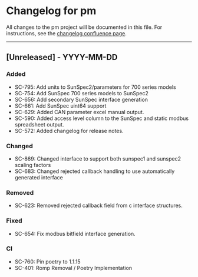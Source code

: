 # Changelog for pm

All changes to the pm project will be documented in this file.
For instructions, see the [changelog confluence page](https://epcpower.atlassian.net/l/c/zM7wz0at).

-------------------------------------------------------------------------------

## [Unreleased] - YYYY-MM-DD

### Added

- SC-795: Add units to SunSpec2/parameters for 700 series models
- SC-754: Add SunSpec 700 series models to SunSpec2
- SC-656: Add secondary SunSpec interface generation
- SC-661: Add SunSpec uint64 support
- SC-629: Added CAN parameter excel manual output.
- SC-590: Added access level column to the SunSpec and static modbus spreadsheet output.
- SC-572: Added changelog for release notes.

### Changed

- SC-869: Changed interface to support both sunspec1 and sunspec2 scaling factors
- SC-683: Changed rejected callback handling to use automatically generated interface

### Removed

- SC-623: Removed rejected callback field from c interface structures.

### Fixed

- SC-654: Fix modbus bitfield interface generation.

### CI

- SC-760: Pin poetry to 1.1.15
- SC-401: Romp Removal / Poetry Implementation
